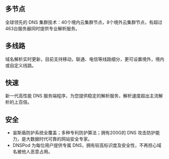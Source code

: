 ## 多节点

全球领先的 DNS 集群技术：40个境内云集群节点，8个境外云集群节点，有超过463台服务器同时提供专业解析服务。

## 多线路

域名解析实时更新，目前支持移动，联通、电信等线路细分，更可设置境外，境内或自定义线路。

## 快速

新一代高性能 DNS 服务端程序，为您提供稳定的解析服务，解析速度超出主流解析的上百倍。

## 安全

- 宙斯盾防护系统全覆盖；多种专利防护算法；拥有200G的 DNS 攻击防护能力，是大数据时代可靠的网站安全专家。
- DNSPod 为每位用户提供专属 DNS，拥有较高标识度及安全性，不再担心域名被他人恶意占用。




